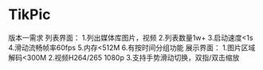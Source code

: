 # TikPic

版本一需求
列表界面：
1.列出媒体库图片，视频
2.列表数量1w+
3.启动速度<1s
4.滑动流畅帧率60fps
5.内存<512M
6.有按时间分组功能
展示界面：
1.图片区域解码<300M
2.视频H264/265 1080p
3.支持手势滑动切换，双指/双击缩放
